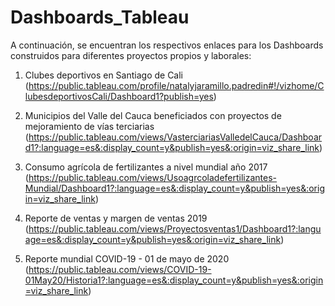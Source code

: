 # Dashboards_Tableau
A continuación, se encuentran los respectivos enlaces para los Dashboards construidos para diferentes proyectos propios y laborales:

1. Clubes deportivos en Santiago de Cali (https://public.tableau.com/profile/natalyjaramillo.padredin#!/vizhome/ClubesdeportivosCali/Dashboard1?publish=yes)

2. Municipios del Valle del Cauca beneficiados con proyectos de mejoramiento de vías terciarias (https://public.tableau.com/views/VasterciariasValledelCauca/Dashboard1?:language=es&:display_count=y&publish=yes&:origin=viz_share_link)

3. Consumo agrícola de fertilizantes a nivel mundial año 2017
(https://public.tableau.com/views/Usoagrcoladefertilizantes-Mundial/Dashboard1?:language=es&:display_count=y&publish=yes&:origin=viz_share_link)

4. Reporte de ventas y margen de ventas 2019
(https://public.tableau.com/views/Proyectosventas1/Dashboard1?:language=es&:display_count=y&publish=yes&:origin=viz_share_link)

5. Reporte mundial COVID-19 - 01 de mayo de 2020
(https://public.tableau.com/views/COVID-19-01May20/Historia1?:language=es&:display_count=y&publish=yes&:origin=viz_share_link)
